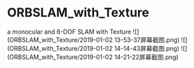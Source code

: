 # ORBSLAM_with_Texture
a monocular and 6-DOF SLAM with Texture
![](ORBSLAM_with_Texture/2019-01-02 13-53-37屏幕截图.png)
![](ORBSLAM_with_Texture/2019-01-02 14-14-43屏幕截图.png)
![](ORBSLAM_with_Texture/2019-01-02 14-21-22屏幕截图.png)
